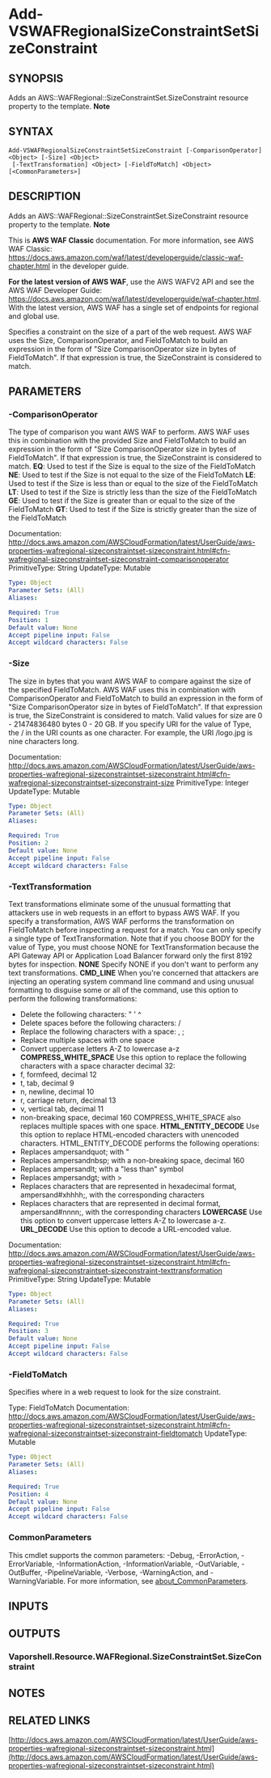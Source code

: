 # Add-VSWAFRegionalSizeConstraintSetSizeConstraint

## SYNOPSIS
Adds an AWS::WAFRegional::SizeConstraintSet.SizeConstraint resource property to the template.
**Note**

## SYNTAX

```
Add-VSWAFRegionalSizeConstraintSetSizeConstraint [-ComparisonOperator] <Object> [-Size] <Object>
 [-TextTransformation] <Object> [-FieldToMatch] <Object> [<CommonParameters>]
```

## DESCRIPTION
Adds an AWS::WAFRegional::SizeConstraintSet.SizeConstraint resource property to the template.
**Note**

This is **AWS WAF Classic** documentation.
For more information, see AWS WAF Classic: https://docs.aws.amazon.com/waf/latest/developerguide/classic-waf-chapter.html in the developer guide.

**For the latest version of AWS WAF**, use the AWS WAFV2 API and see the AWS WAF Developer Guide: https://docs.aws.amazon.com/waf/latest/developerguide/waf-chapter.html.
With the latest version, AWS WAF has a single set of endpoints for regional and global use.

Specifies a constraint on the size of a part of the web request.
AWS WAF uses the Size, ComparisonOperator, and FieldToMatch to build an expression in the form of "Size ComparisonOperator size in bytes of FieldToMatch".
If that expression is true, the SizeConstraint is considered to match.

## PARAMETERS

### -ComparisonOperator
The type of comparison you want AWS WAF to perform.
AWS WAF uses this in combination with the provided Size and FieldToMatch to build an expression in the form of "Size ComparisonOperator size in bytes of FieldToMatch".
If that expression is true, the SizeConstraint is considered to match.
**EQ**: Used to test if the Size is equal to the size of the FieldToMatch
**NE**: Used to test if the Size is not equal to the size of the FieldToMatch
**LE**: Used to test if the Size is less than or equal to the size of the FieldToMatch
**LT**: Used to test if the Size is strictly less than the size of the FieldToMatch
**GE**: Used to test if the Size is greater than or equal to the size of the FieldToMatch
**GT**: Used to test if the Size is strictly greater than the size of the FieldToMatch

Documentation: http://docs.aws.amazon.com/AWSCloudFormation/latest/UserGuide/aws-properties-wafregional-sizeconstraintset-sizeconstraint.html#cfn-wafregional-sizeconstraintset-sizeconstraint-comparisonoperator
PrimitiveType: String
UpdateType: Mutable

```yaml
Type: Object
Parameter Sets: (All)
Aliases:

Required: True
Position: 1
Default value: None
Accept pipeline input: False
Accept wildcard characters: False
```

### -Size
The size in bytes that you want AWS WAF to compare against the size of the specified FieldToMatch.
AWS WAF uses this in combination with ComparisonOperator and FieldToMatch to build an expression in the form of "Size ComparisonOperator size in bytes of FieldToMatch".
If that expression is true, the SizeConstraint is considered to match.
Valid values for size are 0 - 21474836480 bytes 0 - 20 GB.
If you specify URI for the value of Type, the / in the URI counts as one character.
For example, the URI /logo.jpg is nine characters long.

Documentation: http://docs.aws.amazon.com/AWSCloudFormation/latest/UserGuide/aws-properties-wafregional-sizeconstraintset-sizeconstraint.html#cfn-wafregional-sizeconstraintset-sizeconstraint-size
PrimitiveType: Integer
UpdateType: Mutable

```yaml
Type: Object
Parameter Sets: (All)
Aliases:

Required: True
Position: 2
Default value: None
Accept pipeline input: False
Accept wildcard characters: False
```

### -TextTransformation
Text transformations eliminate some of the unusual formatting that attackers use in web requests in an effort to bypass AWS WAF.
If you specify a transformation, AWS WAF performs the transformation on FieldToMatch before inspecting a request for a match.
You can only specify a single type of TextTransformation.
Note that if you choose BODY for the value of Type, you must choose NONE for TextTransformation because the API Gateway API or Application Load Balancer forward only the first 8192 bytes for inspection.
**NONE**
Specify NONE if you don't want to perform any text transformations.
**CMD_LINE**
When you're concerned that attackers are injecting an operating system command line command and using unusual formatting to disguise some or all of the command, use this option to perform the following transformations:
+ Delete the following characters:  " ' ^
+ Delete spaces before the following characters: / 
+ Replace the following characters with a space: , ;
+ Replace multiple spaces with one space
+ Convert uppercase letters A-Z to lowercase a-z
**COMPRESS_WHITE_SPACE**
Use this option to replace the following characters with a space character decimal 32:
+ f, formfeed, decimal 12
+ t, tab, decimal 9
+ n, newline, decimal 10
+ r, carriage return, decimal 13
+ v, vertical tab, decimal 11
+ non-breaking space, decimal 160
COMPRESS_WHITE_SPACE also replaces multiple spaces with one space.
**HTML_ENTITY_DECODE**
Use this option to replace HTML-encoded characters with unencoded characters.
HTML_ENTITY_DECODE performs the following operations:
+ Replaces ampersandquot; with "
+ Replaces ampersandnbsp; with a non-breaking space, decimal 160
+ Replaces ampersandlt; with a "less than" symbol
+ Replaces ampersandgt; with \>
+ Replaces characters that are represented in hexadecimal format, ampersand#xhhhh;, with the corresponding characters
+ Replaces characters that are represented in decimal format, ampersand#nnnn;, with the corresponding characters
**LOWERCASE**
Use this option to convert uppercase letters A-Z to lowercase a-z.
**URL_DECODE**
Use this option to decode a URL-encoded value.

Documentation: http://docs.aws.amazon.com/AWSCloudFormation/latest/UserGuide/aws-properties-wafregional-sizeconstraintset-sizeconstraint.html#cfn-wafregional-sizeconstraintset-sizeconstraint-texttransformation
PrimitiveType: String
UpdateType: Mutable

```yaml
Type: Object
Parameter Sets: (All)
Aliases:

Required: True
Position: 3
Default value: None
Accept pipeline input: False
Accept wildcard characters: False
```

### -FieldToMatch
Specifies where in a web request to look for the size constraint.

Type: FieldToMatch
Documentation: http://docs.aws.amazon.com/AWSCloudFormation/latest/UserGuide/aws-properties-wafregional-sizeconstraintset-sizeconstraint.html#cfn-wafregional-sizeconstraintset-sizeconstraint-fieldtomatch
UpdateType: Mutable

```yaml
Type: Object
Parameter Sets: (All)
Aliases:

Required: True
Position: 4
Default value: None
Accept pipeline input: False
Accept wildcard characters: False
```

### CommonParameters
This cmdlet supports the common parameters: -Debug, -ErrorAction, -ErrorVariable, -InformationAction, -InformationVariable, -OutVariable, -OutBuffer, -PipelineVariable, -Verbose, -WarningAction, and -WarningVariable. For more information, see [about_CommonParameters](http://go.microsoft.com/fwlink/?LinkID=113216).

## INPUTS

## OUTPUTS

### Vaporshell.Resource.WAFRegional.SizeConstraintSet.SizeConstraint
## NOTES

## RELATED LINKS

[http://docs.aws.amazon.com/AWSCloudFormation/latest/UserGuide/aws-properties-wafregional-sizeconstraintset-sizeconstraint.html](http://docs.aws.amazon.com/AWSCloudFormation/latest/UserGuide/aws-properties-wafregional-sizeconstraintset-sizeconstraint.html)

